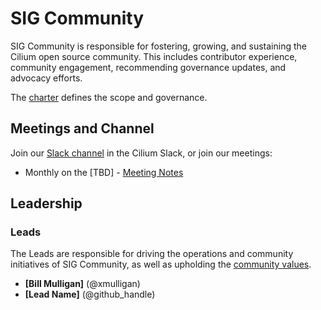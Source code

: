 # SIG Community

SIG Community is responsible for fostering, growing, and sustaining the Cilium open source community. This includes contributor experience, community engagement, recommending governance updates, and advocacy efforts.

The [charter](charter.md) defines the scope and governance.

## Meetings and Channel

Join our [Slack channel](https://cilium.slack.com/archives/C08MR0FQRCM) in the Cilium Slack, or join our meetings:  
* Monthly on the [TBD] - [Meeting Notes](TBD)

## Leadership

### Leads

The Leads are responsible for driving the operations and community initiatives of SIG Community, as well as upholding the [community values](https://github.com/cilium/community/blob/main/VALUES.md).  
* **[Bill Mulligan]** (@xmulligan)  
* **[Lead Name]** (@github_handle)
